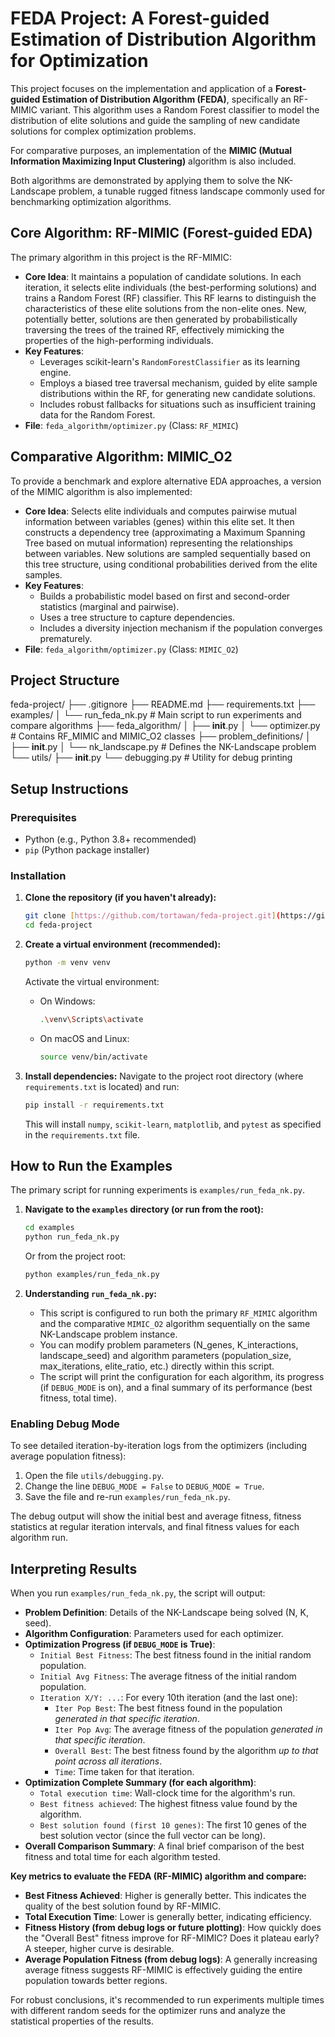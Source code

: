 # FEDA Project: A Forest-guided Estimation of Distribution Algorithm for Optimization

This project focuses on the implementation and application of a **Forest-guided Estimation of Distribution Algorithm (FEDA)**, specifically an RF-MIMIC variant. This algorithm uses a Random Forest classifier to model the distribution of elite solutions and guide the sampling of new candidate solutions for complex optimization problems.

For comparative purposes, an implementation of the **MIMIC (Mutual Information Maximizing Input Clustering)** algorithm is also included.

Both algorithms are demonstrated by applying them to solve the NK-Landscape problem, a tunable rugged fitness landscape commonly used for benchmarking optimization algorithms.

## Core Algorithm: RF-MIMIC (Forest-guided EDA)

The primary algorithm in this project is the RF-MIMIC:
   - **Core Idea**: It maintains a population of candidate solutions. In each iteration, it selects elite individuals (the best-performing solutions) and trains a Random Forest (RF) classifier. This RF learns to distinguish the characteristics of these elite solutions from the non-elite ones. New, potentially better, solutions are then generated by probabilistically traversing the trees of the trained RF, effectively mimicking the properties of the high-performing individuals.
   - **Key Features**:
     - Leverages scikit-learn's `RandomForestClassifier` as its learning engine.
     - Employs a biased tree traversal mechanism, guided by elite sample distributions within the RF, for generating new candidate solutions.
     - Includes robust fallbacks for situations such as insufficient training data for the Random Forest.
   - **File**: `feda_algorithm/optimizer.py` (Class: `RF_MIMIC`)

## Comparative Algorithm: MIMIC_O2

To provide a benchmark and explore alternative EDA approaches, a version of the MIMIC algorithm is also implemented:
   - **Core Idea**: Selects elite individuals and computes pairwise mutual information between variables (genes) within this elite set. It then constructs a dependency tree (approximating a Maximum Spanning Tree based on mutual information) representing the relationships between variables. New solutions are sampled sequentially based on this tree structure, using conditional probabilities derived from the elite samples.
   - **Key Features**:
     - Builds a probabilistic model based on first and second-order statistics (marginal and pairwise).
     - Uses a tree structure to capture dependencies.
     - Includes a diversity injection mechanism if the population converges prematurely.
   - **File**: `feda_algorithm/optimizer.py` (Class: `MIMIC_O2`)

## Project Structure

feda-project/
├── .gitignore
├── README.md
├── requirements.txt
├── examples/
│   └── run_feda_nk.py        # Main script to run experiments and compare algorithms
├── feda_algorithm/
│   ├── __init__.py
│   └── optimizer.py          # Contains RF_MIMIC and MIMIC_O2 classes
├── problem_definitions/
│   ├── __init__.py
│   └── nk_landscape.py       # Defines the NK-Landscape problem
└── utils/
    ├── __init__.py
    └── debugging.py          # Utility for debug printing
## Setup Instructions

### Prerequisites
* Python (e.g., Python 3.8+ recommended)
* `pip` (Python package installer)

### Installation
1.  **Clone the repository (if you haven't already):**
    ```bash
    git clone [https://github.com/tortawan/feda-project.git](https://github.com/tortawan/feda-project.git)
    cd feda-project
    ```

2.  **Create a virtual environment (recommended):**
    ```bash
    python -m venv venv
    ```
    Activate the virtual environment:
    * On Windows:
        ```bash
        .\venv\Scripts\activate
        ```
    * On macOS and Linux:
        ```bash
        source venv/bin/activate
        ```

3.  **Install dependencies:**
    Navigate to the project root directory (where `requirements.txt` is located) and run:
    ```bash
    pip install -r requirements.txt
    ```
    This will install `numpy`, `scikit-learn`, `matplotlib`, and `pytest` as specified in the `requirements.txt` file.

## How to Run the Examples

The primary script for running experiments is `examples/run_feda_nk.py`.

1.  **Navigate to the `examples` directory (or run from the root):**
    ```bash
    cd examples
    python run_feda_nk.py
    ```
    Or from the project root:
    ```bash
    python examples/run_feda_nk.py
    ```

2.  **Understanding `run_feda_nk.py`:**
    * This script is configured to run both the primary `RF_MIMIC` algorithm and the comparative `MIMIC_O2` algorithm sequentially on the same NK-Landscape problem instance.
    * You can modify problem parameters (N_genes, K_interactions, landscape_seed) and algorithm parameters (population_size, max_iterations, elite_ratio, etc.) directly within this script.
    * The script will print the configuration for each algorithm, its progress (if `DEBUG_MODE` is on), and a final summary of its performance (best fitness, total time).

### Enabling Debug Mode

To see detailed iteration-by-iteration logs from the optimizers (including average population fitness):
1.  Open the file `utils/debugging.py`.
2.  Change the line `DEBUG_MODE = False` to `DEBUG_MODE = True`.
3.  Save the file and re-run `examples/run_feda_nk.py`.

The debug output will show the initial best and average fitness, fitness statistics at regular iteration intervals, and final fitness values for each algorithm run.

## Interpreting Results

When you run `examples/run_feda_nk.py`, the script will output:
* **Problem Definition**: Details of the NK-Landscape being solved (N, K, seed).
* **Algorithm Configuration**: Parameters used for each optimizer.
* **Optimization Progress (if `DEBUG_MODE` is True)**:
    * `Initial Best Fitness`: The best fitness found in the initial random population.
    * `Initial Avg Fitness`: The average fitness of the initial random population.
    * `Iteration X/Y: ...`: For every 10th iteration (and the last one):
        * `Iter Pop Best`: The best fitness found in the population *generated in that specific iteration*.
        * `Iter Pop Avg`: The average fitness of the population *generated in that specific iteration*.
        * `Overall Best`: The best fitness found by the algorithm *up to that point across all iterations*.
        * `Time`: Time taken for that iteration.
* **Optimization Complete Summary (for each algorithm)**:
    * `Total execution time`: Wall-clock time for the algorithm's run.
    * `Best fitness achieved`: The highest fitness value found by the algorithm.
    * `Best solution found (first 10 genes)`: The first 10 genes of the best solution vector (since the full vector can be long).
* **Overall Comparison Summary**: A final brief comparison of the best fitness and total time for each algorithm tested.

**Key metrics to evaluate the FEDA (RF-MIMIC) algorithm and compare:**
* **Best Fitness Achieved**: Higher is generally better. This indicates the quality of the best solution found by RF-MIMIC.
* **Total Execution Time**: Lower is generally better, indicating efficiency.
* **Fitness History (from debug logs or future plotting)**: How quickly does the "Overall Best" fitness improve for RF-MIMIC? Does it plateau early? A steeper, higher curve is desirable.
* **Average Population Fitness (from debug logs)**: A generally increasing average fitness suggests RF-MIMIC is effectively guiding the entire population towards better regions.

For robust conclusions, it's recommended to run experiments multiple times with different random seeds for the optimizer runs and analyze the statistical properties of the results.
